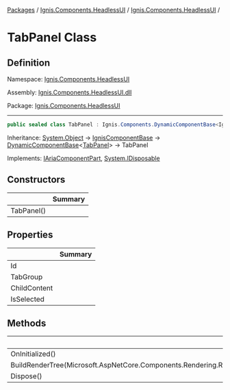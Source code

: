 [Packages](../../README.md) / [Ignis.Components.HeadlessUI](../README.md) / [Ignis.Components.HeadlessUI](README.md) /

# TabPanel Class

## Definition

Namespace: [Ignis.Components.HeadlessUI](README.md)

Assembly: [Ignis.Components.HeadlessUI.dll](../README.md)

Package: [Ignis.Components.HeadlessUI](https://www.nuget.org/packages/Ignis.Components.HeadlessUI)

---

```csharp
public sealed class TabPanel : Ignis.Components.DynamicComponentBase<Ignis.Components.HeadlessUI.TabPanel>, Ignis.Components.HeadlessUI.Aria.IAriaComponentPart, System.IDisposable
```

Inheritance: [System.Object](https://learn.microsoft.com/en-us/dotnet/api/System.Object) → [IgnisComponentBase](../../Ignis.Components/Ignis.Components/Ignis.Components.IgnisComponentBase.md) → [DynamicComponentBase](../../Ignis.Components/Ignis.Components/Ignis.Components.DynamicComponentBase_1.md)&lt;[TabPanel](Ignis.Components.HeadlessUI.TabPanel.md)&gt; → TabPanel

Implements: [IAriaComponentPart](../Ignis.Components.HeadlessUI.Aria/Ignis.Components.HeadlessUI.Aria.IAriaComponentPart.md), [System.IDisposable](https://learn.microsoft.com/en-us/dotnet/api/System.IDisposable)

## Constructors

|            | Summary |
| ---------- | ------- |
| TabPanel() |         |

## Properties

|              | Summary |
| ------------ | ------- |
| Id           |         |
| TabGroup     |         |
| ChildContent |         |
| IsSelected   |         |

## Methods

|                                                                              | Summary |
| ---------------------------------------------------------------------------- | ------- |
| OnInitialized()                                                              |         |
| BuildRenderTree(Microsoft.AspNetCore.Components.Rendering.RenderTreeBuilder) |         |
| Dispose()                                                                    |         |
